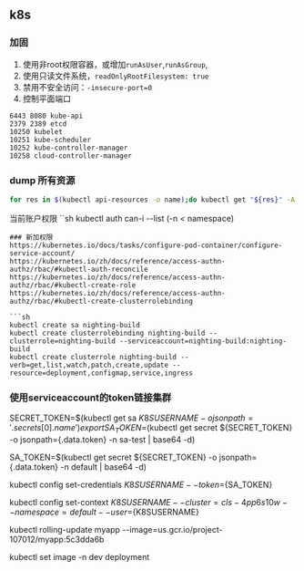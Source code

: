 ## k8s
### 加固
1. 使用非root权限容器，或增加`runAsUser`,`runAsGroup`,
2. 使用只读文件系统，`readOnlyRootFilesystem: true` 
3. 禁用不安全访问：`-insecure-port=0`
4. 控制平面端口
```
6443 8080 kube-api
2379 2389 etcd
10250 kubelet
10251 kube-scheduler
10252 kube-controller-manager
10258 cloud-controller-manager
```
### dump 所有资源
```sh
for res in $(kubectl api-resources -o name);do kubectl get "${res}" -A -o yaml > ${res}.yaml; done
```
当前账户权限
``sh
kubectl auth can-i --list (-n < namespace)
```
### 新加权限
https://kubernetes.io/docs/tasks/configure-pod-container/configure-service-account/
https://kubernetes.io/zh/docs/reference/access-authn-authz/rbac/#kubectl-auth-reconcile
https://kubernetes.io/zh/docs/reference/access-authn-authz/rbac/#kubectl-create-role
https://kubernetes.io/zh/docs/reference/access-authn-authz/rbac/#kubectl-create-clusterrolebinding

```sh
kubectl create sa nighting-build
kubectl create clusterrolebinding nighting-build --clusterrole=nighting-build --serviceaccount=nighting-build:nighting-build
kubectl create clusterrole nighting-build --verb=get,list,watch,patch,create,update --resource=deployment,configmap,service,ingress
```
### 使用serviceaccount的token链接集群
SECRET_TOKEN=$(kubectl get sa ${K8SUSERNAME} -o jsonpath='{.secrets[0].name}')
export SA_TOKEN=$(kubectl get secret ${SECRET_TOKEN} -o jsonpath={.data.token} -n sa-test | base64 -d)

SA_TOKEN=$(kubectl get secret ${SECRET_TOKEN} -o jsonpath={.data.token} -n default | base64 -d)


kubectl config set-credentials ${K8SUSERNAME} --token=${SA_TOKEN}


kubectl config set-context ${K8SUSERNAME} --cluster=cls-4pp6s10w--namespace=default --user=${K8SUSERNAME}



kubectl rolling-update myapp --image=us.gcr.io/project-107012/myapp:5c3dda6b

kubectl set image -n dev deployment

